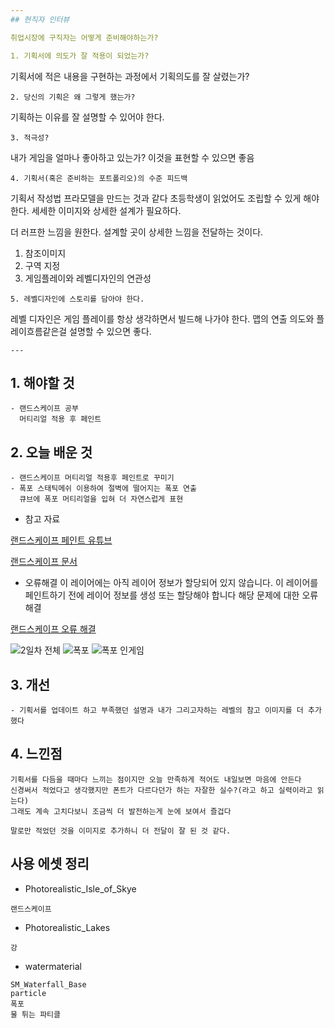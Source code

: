 ```yaml
---
## 현직자 인터뷰

취업시장에 구직자는 어떻게 준비해야하는가?

1. 기획서에 의도가 잘 적용이 되었는가?
```
기획서에 적은 내용을 구현하는 과정에서 기획의도를 잘 살렸는가?
```
2. 당신의 기획은 왜 그렇게 했는가?
```
기획하는 이유를 잘 설명할 수 있어야 한다.
```
3. 적극성?
```
내가 게임을 얼마나 좋아하고 있는가?
이것을 표현할 수 있으면 좋음
```
4. 기획서(혹은 준비하는 포트폴리오)의 수준 피드백
```
기획서 작성법
프라모델을 만드는 것과 같다
초등학생이 읽었어도 조립할 수 있게 해야한다.
세세한 이미지와 상세한 설계가 필요하다.

더 러프한 느낌을 원한다.
설계할 곳이 상세한 느낌을 전달하는 것이다.
1. 참조이미지
2. 구역 지정
3. 게임플레이와 레벨디자인의 연관성

```
5. 레벨디자인에 스토리를 담아야 한다.
```
레벨 디자인은 게임 플레이를 항상 생각하면서 빌드해 나가야 한다.
맵의 연출 의도와 플레이흐름같은걸 설명할 수 있으면 좋다.
```
---
```




## 1. 해야할 것
```
- 랜드스케이프 공부
  머티리얼 적용 후 페인트
```

## 2. 오늘 배운 것
```
- 랜드스케이프 머티리얼 적용후 페인트로 꾸미기
- 폭포 스태틱메쉬 이용하여 절벽에 떨어지는 폭포 연출
  큐브에 폭포 머티리얼을 입혀 더 자연스럽게 표현
```
- 참고 자료
  
[랜드스케이프 페인트 유튜브](https://youtu.be/qNGg1NmRsZc?si=atdAeiySLUXTGFza)

[랜드스케이프 문서](https://docs.unrealengine.com/4.27/ko/BuildingWorlds/Landscape/Editing/PaintMode/)


- 오류해결
  이 레이어에는 아직 레이어 정보가 할당되어 있지 않습니다. 이 레이어를 페인트하기 전에 레이어 정보를 생성 또는 할당해야 합니다
  해당 문제에 대한 오류 해결
  
[랜드스케이프 오류 해결](https://docs.unrealengine.com/4.26/ko/BuildingWorlds/Landscape/QuickStart/5/)


![2일차 전체](https://github.com/JM94Ent/TIL-WIL/assets/143363550/1a18b2c9-c074-4a74-aadf-d4454914fbc8)
![폭포](https://github.com/JM94Ent/TIL-WIL/assets/143363550/ca0b3a26-fa98-46c6-869d-421440a6cd6f)
![폭포 인게임](https://github.com/JM94Ent/TIL-WIL/assets/143363550/1400ad5d-bb5c-4b0a-92bc-74af03d03537)

## 3. 개선
```
- 기획서를 업데이트 하고 부족했던 설명과 내가 그리고자하는 레벨의 참고 이미지를 더 추가했다
```

## 4. 느낀점
```
기획서를 다듬을 때마다 느끼는 점이지만 오늘 만족하게 적어도 내일보면 마음에 안든다
신경써서 적었다고 생각했지만 폰트가 다르다던가 하는 자잘한 실수?(라고 하고 실력이라고 읽는다)
그래도 계속 고치다보니 조금씩 더 발전하는게 눈에 보여서 즐겁다

말로만 적었던 것을 이미지로 추가하니 더 전달이 잘 된 것 같다.
```


## 사용 에셋 정리

- Photorealistic_Isle_of_Skye
```
랜드스케이프
```
- Photorealistic_Lakes
```
강
```
- watermaterial
```
SM_Waterfall_Base
particle
폭포
물 튀는 파티클
```
